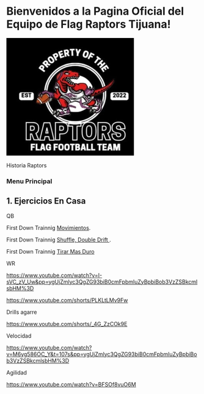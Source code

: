 # **Bienvenidos a la Pagina Oficial del Equipo de Flag Raptors Tijuana!**

![Raptors Logo!](/Raptors-Logo-Old.png "Raptors Logo")

Historia Raptors

### Menu Principal

## 1. Ejercicios En Casa

QB

First Down Trainnig [Movimientos](https://www.youtube.com/watch?v=xvJt7qPCHI0&pp=ygUjZmlyc3QgZG93biB0cmFpbmluZyBpbiBob3VzZSBkcmlsbHM%3D).

First Down Trainnig [Shuffle, Double Drift ](https://www.youtube.com/shorts/AQADlg8qsXc).

First Down Trainnig [Tirar Mas Duro ](https://www.youtube.com/watch?v=1x6_UuJzVlY&pp=ygUjZmlyc3QgZG93biB0cmFpbmluZyBpbiBob3VzZSBkcmlsbHM%3D)


WR

https://www.youtube.com/watch?v=I-sVC_zV_Uw&pp=ygUjZmlyc3QgZG93biB0cmFpbmluZyBpbiBob3VzZSBkcmlsbHM%3D

https://www.youtube.com/shorts/PLKLtLMv9Fw


Drills agarre

https://www.youtube.com/shorts/_4G_ZzCOk9E

Velocidad

https://www.youtube.com/watch?v=M6yg586OC_Y&t=107s&pp=ygUjZmlyc3QgZG93biB0cmFpbmluZyBpbiBob3VzZSBkcmlsbHM%3D

Agilidad

https://www.youtube.com/watch?v=BFSOf8vuO6M



